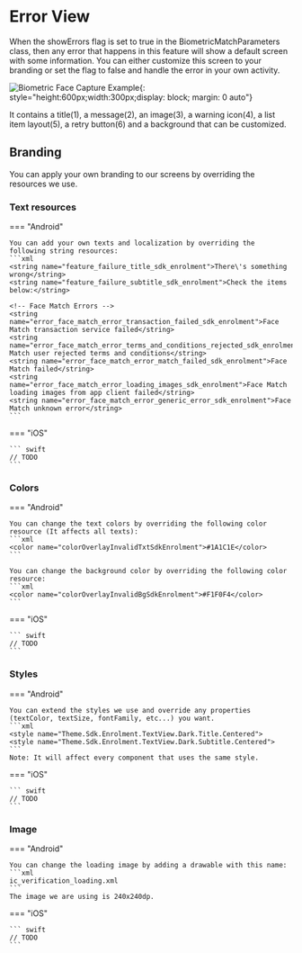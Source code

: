 # Error View

When the showErrors flag is set to true in the BiometricMatchParameters class, then any error that happens in this feature will show a default screen with some information.
You can either customize this screen to your branding or set the flag to false and handle the error in your own activity.


![Biometric Face Capture Example](Assets/FC_Error.PNG "Biometric Face Capture Default Error Screen"){: style="height:600px;width:300px;display: block; margin: 0 auto"}

It contains a title(1), a message(2), an image(3), a warning icon(4), a list item layout(5), a retry button(6) and a background that can be customized. 

## Branding

You can apply your own branding to our screens by overriding the resources we use.

### Text resources

=== "Android"

    You can add your own texts and localization by overriding the following string resources:
    ```xml
    <string name="feature_failure_title_sdk_enrolment">There\'s something wrong</string>
    <string name="feature_failure_subtitle_sdk_enrolment">Check the items below:</string>

    <!-- Face Match Errors -->
    <string name="error_face_match_error_transaction_failed_sdk_enrolment">Face Match transaction service failed</string>
    <string name="error_face_match_error_terms_and_conditions_rejected_sdk_enrolment">Face Match user rejected terms and conditions</string>
    <string name="error_face_match_error_match_failed_sdk_enrolment">Face Match failed</string>
    <string name="error_face_match_error_loading_images_sdk_enrolment">Face Match loading images from app client failed</string>
    <string name="error_face_match_error_generic_error_sdk_enrolment">Face Match unknown error</string>
    ```

=== "iOS"

    ``` swift
    // TODO
    ```

### Colors
=== "Android"

    You can change the text colors by overriding the following color resource (It affects all texts):
    ```xml
    <color name="colorOverlayInvalidTxtSdkEnrolment">#1A1C1E</color>
    ```

    You can change the background color by overriding the following color resource:
    ```xml
    <color name="colorOverlayInvalidBgSdkEnrolment">#F1F0F4</color>
    ```

=== "iOS"

    ``` swift
    // TODO
    ```

### Styles
=== "Android"

    You can extend the styles we use and override any properties (textColor, textSize, fontFamily, etc...) you want.
    ```xml
    <style name="Theme.Sdk.Enrolment.TextView.Dark.Title.Centered">
    <style name="Theme.Sdk.Enrolment.TextView.Dark.Subtitle.Centered">
    ```
    Note: It will affect every component that uses the same style.

=== "iOS"

    ``` swift
    // TODO
    ```

### Image

=== "Android"

    You can change the loading image by adding a drawable with this name:
    ```xml
    ic_verification_loading.xml
    ```
    The image we are using is 240x240dp.

=== "iOS"
    
    ``` swift
    // TODO
    ```
